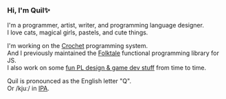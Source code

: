 ### Hi, I'm Quil✨

I'm a programmer, artist, writer, and programming language designer.  
I love cats, magical girls, pastels, and cute things.

I'm working on the [Crochet](https://github.com/qteatime/crochet) programming system.  
And I previously maintained the [Folktale](https://github.com/origamitower/folktale) functional programming library for JS.  
I also work on some [fun PL design & game dev stuff](https://robotlolita.me/works/) from time to time.

Quil is pronounced as the English letter "Q".  
Or /kjuː/ in [IPA](https://en.wikipedia.org/wiki/International_Phonetic_Alphabet).
